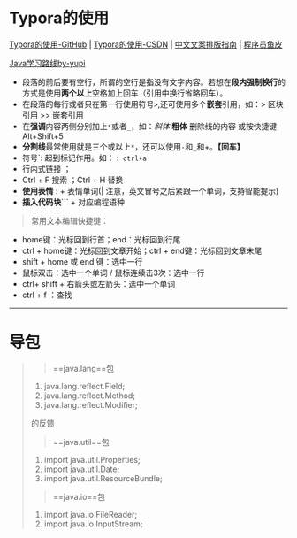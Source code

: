 #  Typora的使用

[Typora的使用-GitHub](https://github.com/younghz/Markdown)    |     [Typora的使用-CSDN](https://blog.csdn.net/weixin_39751195/article/details/109971095)    |     [中文文案排版指南](https://github.com/sparanoid/chinese-copywriting-guidelines/blob/master/README.zh-CN.md)    |    [程序员鱼皮](https://www.code-nav.cn/resources)  

 [Java学习路线by-yupi](https://doc.code-nav.cn/roadmap/java)

- 段落的前后要有空行，所谓的空行是指没有文字内容。若想在**段内强制换行**的方式是使用**两个以上**空格加上回车（引用中换行省略回车）。
- 在段落的每行或者只在第一行使用符号`>`,还可使用多个**嵌套**引用，如：\> 区块引用 \>> 嵌套引用
- 在**强调**内容两侧分别加上`*`或者`_`，如：*斜体*   **粗体**  ~~删除线的内容~~ 或按快捷键Alt+Shift+5
- **分割线**最常使用就是三个或以上`*`，还可以使用`-`和`_`和+。**【回车】**
- 符号`: 起到标记作用。如： :`` ctrl+a``
- []() 行内式链接  ；
- Ctrl + F 搜索 ；Ctrl + H 替换
- **使用表情** : + 表情单词(| 注意，英文冒号之后紧跟一个单词，支持智能提示)
- **插入代码块**\``` + 对应编程语种

>常用文本编辑快捷键：

- home键：光标回到行首；end：光标回到行尾
- ctrl + home键：光标回到文章开始；ctrl + end键：光标回到文章末尾
- shift + home 或 end 键：选中一行
- 鼠标双击：选中一个单词 / 鼠标连续击3次：选中一行
- ctrl+ shift + 右箭头或左箭头：选中一个单词
- ctrl + f ：查找

---

#  导包

>>==java.lang==包
>
>1. java.lang.reflect.Field;
>2. java.lang.reflect.Method;
>3. java.lang.reflect.Modifier;
>
>的反馈
>
>>==java.util==包
>
>1. import java.util.Properties;
>2. import java.util.Date;
>3. import java.util.ResourceBundle;
>
>>==java.io==包
>
>1. import java.io.FileReader;
>2. import java.io.InputStream;
>
>
>
>
>
>
>
>
>
>